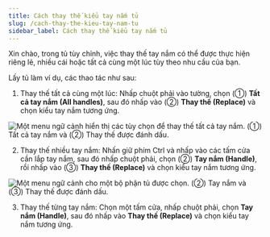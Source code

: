 ```yaml
---
title: Cách thay thế kiểu tay nắm tủ
slug: /cach-thay-the-kieu-tay-nam-tu
sidebar_label: Cách thay thế kiểu tay nắm tủ
---
```


Xin chào, trong tủ tùy chỉnh, việc thay thế tay nắm có thể được thực hiện riêng lẻ, nhiều cái hoặc tất cả cùng một lúc tùy theo nhu cầu của bạn.

Lấy tủ làm ví dụ, các thao tác như sau:

1. Thay thế tất cả cùng một lúc: Nhấp chuột phải vào tường, chọn (①) **Tất cả tay nắm (All handles)**, sau đó nhấp vào (②) **Thay thế (Replace)** và chọn kiểu tay nắm tương ứng.

![Một menu ngữ cảnh hiển thị các tùy chọn để thay thế tất cả tay nắm. (①) Tất cả tay nắm và (②) Thay thế được đánh dấu.](https://storage.googleapis.com/jegavn_kb/image_jegavn/481.1.jpg)

2. Thay thế nhiều tay nắm: Nhấn giữ phím Ctrl và nhấp vào các tấm cửa cần lắp tay nắm, sau đó nhấp chuột phải, chọn (②) **Tay nắm (Handle)**, rồi nhấp vào (③) **Thay thế (Replace)** và chọn kiểu tay nắm tương ứng.

![Một menu ngữ cảnh cho một bộ phận tủ được chọn. (②) Tay nắm và (③) Thay thế được đánh dấu.](https://storage.googleapis.com/jegavn_kb/image_jegavn/481.2.jpg)

3. Thay thế từng tay nắm: Chọn một tấm cửa, nhấp chuột phải, chọn **Tay nắm (Handle)**, sau đó nhấp vào **Thay thế (Replace)** và chọn kiểu tay nắm tương ứng.